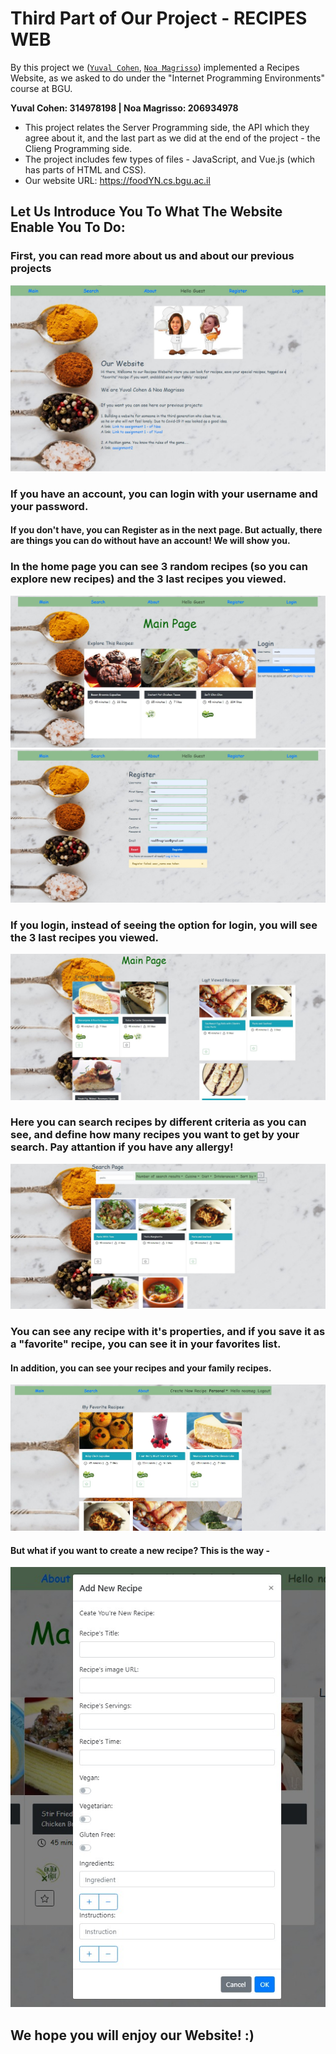# Third Part of Our Project - RECIPES WEB


By this project we ([`Yuval Cohen`](https://github.com/yuval5210), [`Noa Magrisso`](https://github.com/NoaMagrisso)) implemented a Recipes Website, as we asked to do under the "Internet Programming Environments" course at BGU.

**Yuval Cohen: 314978198 | Noa Magrisso: 206934978**

* This project relates the Server Programming side, the API which they agree about it, and the last part as we did at the end of the project - the Clieng Programming side.
* The project includes few types of files - JavaScript, and Vue.js (which has parts of HTML and CSS). 
* Our website URL: https://foodYN.cs.bgu.ac.il




## Let Us Introduce You To What The Website Enable You To Do:


### First, you can read more about us and about our previous projects

![This is an image](https://github.com/Web-Development-Environments-2022/assignment3-3-206934978_314978198/blob/master/src/assets/AboutUs.JPG)


### If you have an account, you can login with your username and your password.
#### If you don't have, you can Register as in the next page. But actually, there are things you can do without have an account! We will show you.
### In the home page you can see 3 random recipes (so you can explore new recipes) and the 3 last recipes you viewed.

![This is an image](https://github.com/Web-Development-Environments-2022/assignment3-3-206934978_314978198/blob/master/src/assets/MainPage.jpeg)
![This is an image](https://github.com/Web-Development-Environments-2022/assignment3-3-206934978_314978198/blob/master/src/assets/RegistePage.jpeg)


### If you login, instead of seeing the option for login, you will see the 3 last recipes you viewed.
![This is an image](https://github.com/Web-Development-Environments-2022/assignment3-3-206934978_314978198/blob/master/src/assets/WhenULogIn.JPG)


### Here you can search recipes by different criteria as you can see, and define how many recipes you want to get by your search. Pay attantion if you have any allergy!

![This is an image](https://github.com/Web-Development-Environments-2022/assignment3-3-206934978_314978198/blob/master/src/assets/fiveRandomPasta.JPG)


### You can see any recipe with it's properties, and if you save it as a "favorite" recipe, you can see it in your favorites list.
#### In addition, you can see your recipes and your family recipes.

![This is an image](https://github.com/Web-Development-Environments-2022/assignment3-3-206934978_314978198/blob/master/src/assets/MyFavorite.JPG)


#### But what if you want to create a new recipe? This is the way -

![This is an image](https://github.com/Web-Development-Environments-2022/assignment3-3-206934978_314978198/blob/master/src/assets/CreateNewRecipe.jpeg)

## We hope you will enjoy our Website! :)
